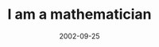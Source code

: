 ---
layout: base.njk
title : 'I am a mathematician' 
view_title : 'I am a mathematician' 
year : '2002' 
date : '2002-09-25' 
img_file : '/drawing/iamamathematician2.png' 
html_file : 'iamamathematician2' 
next_html : 'icantthinkofanything.html' 
year_order : '161' 
permalink : "title/{{html_file}}.html"
---